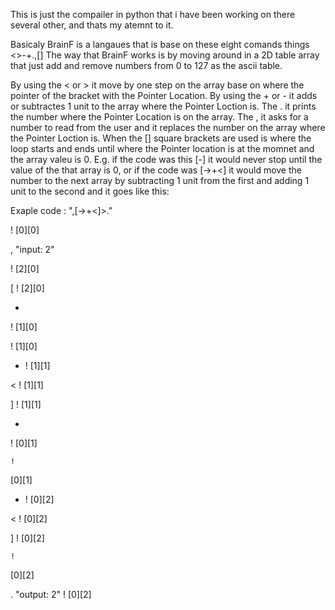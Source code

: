 This is just the compailer in python that i have been working on there several other, and thats my atemnt to it.

Basicaly BrainF is a langaues that is base on these eight comands things <>-+.,[]
The way that BrainF works is by moving around in a 2D table array that just add and remove numbers from 0 to 127 as the ascii table.

By using the < or > it move by one step on the array base on where the pointer of the bracket with the Pointer Location.
By using the + or - it adds or subtractes 1 unit to the array where the Pointer Loction is.
The . it prints the number where the Pointer Location is on the array.
The , it asks for a number to read from the user and it replaces the number on the array where the Pointer Loction is.
When the [] square brackets are used is where the loop starts and ends until where the Pointer location is at the momnet and the array valeu is 0. 
E.g. if the code was this [-] it would never stop until the value of the that array is 0, or if the code was [->+<] it would move the number to the next array by subtracting 1 unit from the first and adding 1 unit to the second and it goes like this:

Exaple code : ",[->+<]>."

 !
[0][0]

,
"input: 2"

 !
[2][0]

[
 !
[2][0]

-
 !
[1][0]

>
   !
[1][0]

+
   !
[1][1]

<
 !
[1][1]

]
 !
[1][1]

-
 !
[0][1]

>
    !
[0][1]

+
    !
[0][2]

<
 !
[0][2]

]
 !
[0][2]

>
    !
[0][2]

.
"output: 2"
    !
[0][2]

